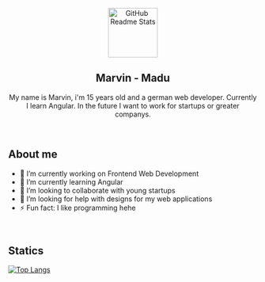 <p align="center">
 <img width="100px" src="https://avatars.githubusercontent.com/u/85842735?v=4" align="center" alt="GitHub Readme Stats" />
 <h2 align="center">Marvin - Madu</h2>
 <p align="center">My name is Marvin, i'm 15 years old and a german web developer. Currently I learn Angular. In the future I want to work for startups or greater companys.</p>
</p>
<br>

## About me

- 🔭 I’m currently working on Frontend Web Development
- 🌱 I’m currently learning Angular
- 👯 I’m looking to collaborate with young startups
- 🤔 I’m looking for help with designs for my web applications
- ⚡ Fun fact: I like programming hehe

<br>

## Statics

[![Top Langs](https://github-readme-stats.vercel.app/api/top-langs/?username=madu-de)](https://github.com/anuraghazra/github-readme-stats)
